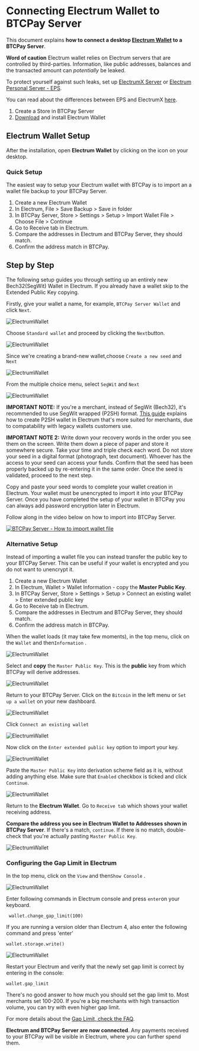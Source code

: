 # Connecting Electrum Wallet to BTCPay Server

This document explains **how to connect a desktop [Electrum Wallet](https://electrum.org/) to a BTCPay Server**.

**Word of caution** Electrum wallet relies on Electrum servers that are controlled by third-parties. Information, like public addresses, balances and the transacted amount can _potentially_ be leaked.

To protect yourself against such leaks, set up [ElectrumX Server](./ElectrumX.md) or [Electrum Personal Server - EPS](https://github.com/chris-belcher/electrum-personal-server).

You can read about the differences between EPS and ElectrumX [here](https://www.reddit.com/r/Electrum/comments/7xb0lz/whats_the_difference_between_electrumx_server_and/).

1. Create a Store in BTCPay Server
2. [Download](https://electrum.org/#download) and install Electrum Wallet

## Electrum Wallet Setup

After the installation, open **Electrum Wallet** by clicking on the icon on your desktop.

### Quick Setup

The easiest way to setup your Electrum wallet with BTCPay is to import an a wallet file backup to your BTCPay Server.

1. Create a new Electrum Wallet
2. In Electrum, File > Save Backup > Save in folder
3. In BTCPay Server, Store > Settings > Setup > Import Wallet File > Choose File > Continue
4. Go to Receive tab in Electrum.
5. Compare the addresses in Electrum and BTCPay Server, they should match.
6. Confirm the address match in BTCPay.

## Step by Step

The following setup guides you through setting up an entirely new Bech32(SegWit) Wallet in Electrum. If you already have a wallet skip to the Extended Public Key copying.

Firstly, give your wallet a name, for example, `BTCPay Server Wallet` and click `Next`.

![ElectrumWallet](./img/ElectrumWallet1.png 'Create Electrum Wallet')

Choose `Standard wallet` and proceed by clicking the `Next`button.

![ElectrumWallet](./img/ElectrumWallet2.png 'Choose Standard Wallet in Electrum')

Since we're creating a brand-new wallet,choose `Create a new seed` and `Next`

![ElectrumWallet](./img/ElectrumWallet3.png 'Generate a new seed in Electrum')

From the multiple choice menu, select `SegWit` and `Next`

![ElectrumWallet](./img/ElectrumWallet4.png 'Choose Segwit seed type in Electrum')

**IMPORTANT NOTE:** If you're a merchant, instead of SegWit (Bech32), it's recommended to use SegWit wrapped (P2SH) format. [This guide](https://www.youtube.com/watch?v=-1DBJWwA2Cw) explains how to create P2SH wallet in Electrum that's more suited for merchants, due to compatability with legacy wallets customers use.

**IMPORTANT NOTE 2:** Write down your recovery words in the order you see them on the screen. Write them down a piece of paper and store it somewhere secure. Take your time and triple check each word. Do not store your seed in a digital format (photograph, text document). Whoever has the access to your seed can access your funds. Confirm that the seed has been properly backed up by re-entering it in the same order. Once the seed is validated, proceed to the next step.

Copy and paste your seed words to complete your wallet creation in Electrum. Your wallet must be unencrypted to import it into your BTCPay Server. Once you have completed the setup of your wallet in BTCPay you can always add password encryption later in Electrum.

Follow along in the video below on how to import into BTCPay Server.

[![BTCPay Server - How to import wallet file](https://img.youtube.com/vi/kf3BHaQWSAc/mqdefault.jpg 'BTCPay Server - How to import wallet file')](https://www.youtube.com/watch?v=kf3BHaQWSAc 'BTCPay Server - How to import wallet file')

### Alternative Setup

Instead of importing a wallet file you can instead transfer the public key to your BTCPay Server. This can be useful if your wallet is encrypted and you do not want to unencrypt it.

1. Create a new Electrum Wallet
2. In Electrum, Wallet > Wallet Information - copy the **Master Public Key**.
3. In BTCPay Server, Store > Settings > Setup > Connect an existing wallet > Enter extended public key
4. Go to Receive tab in Electrum.
5. Compare the addresses in Electrum and BTCPay Server, they should match.
6. Confirm the address match in BTCPay.

When the wallet loads (it may take few moments), in the top menu, click on the `Wallet` and then`Information` .

![ElectrumWallet](./img/ElectrumWallet9.png 'Electrum Wallet Information')

Select and **copy** the `Master Public Key`. This is the **public** key from which BTCPay will derive addresses.

![ElectrumWallet](./img/ElectrumWallet10.png 'Copy Electrum master public key')

Return to your BTCPay Server. Click on the `Bitcoin` in the left menu or `Set up a wallet` on your new dashboard.

![ElectrumWallet](./img/electrum/btcpayWalletImport1.jpg 'Set up your wallet')

Click `Connect an existing wallet`

![ElectrumWallet](./img/electrum/btcpayWalletImport2.jpg)

Now click on the `Enter extended public key` option to import your key.

![ElectrumWallet](./img/electrum/btcpayWalletImport3.jpg)

Paste the `Master Public Key` into derivation scheme field as it is, without adding anything else. Make sure that `Enabled` checkbox is ticked and click `Continue`.

![ElectrumWallet](./img/createwallet/SetupWalletXpub.png 'Paste the xpub key and enable the wallet')

Return to the **Electrum Wallet**. Go to `Receive tab` which shows your wallet receiving address.

**Compare the address you see in Electrum Wallet to Addresses shown in BTCPay Server**. If there's a match, `continue`. If there is no match, double-check that you're actually pasting `Master Public Key`.

![ElectrumWallet](./img/ElectrumWallet11.png 'Compare Electrum Wallet and BTCPay Server addresses')

### Configuring the Gap Limit in Electrum

In the top menu, click on the `View` and then`Show Console` .

![ElectrumWallet](./img/ElectrumWallet11a.png 'Show Electrum Wallet console')

Enter following commands in Electrum console and press `enter`on your keyboard.

```
 wallet.change_gap_limit(100)
```

If you are running a version older than Electrum 4, also enter the following command and press 'enter'

```
wallet.storage.write()
```

![ElectrumWallet](./img/ElectrumWallet12.png 'Electrum Wallet console')

Restart your Electrum and verify that the newly set gap limit is correct by entering in the console:

```
wallet.gap_limit
```

There's no good answer to how much you should set the gap limit to. Most merchants set 100-200. If you're a big merchants with high transaction volume, you can try with even higher gap limit.

For more details about the [Gap Limit, check the FAQ](./FAQ/Wallet.md#missing-payments-in-my-software-or-hardware-wallet).

**Electrum and BTCPay Server are now connected**. Any payments received to your BTCPay will be visible in Electrum, where you can further spend them.
